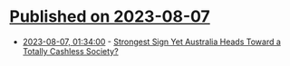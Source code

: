 # [Published on 2023-08-07](index.md)

* [2023-08-07, 01:34:00](https://news.slashdot.org/story/23/08/07/019255/strongest-sign-yet-australia-heads-toward-a-totally-cashless-society?utm_source=rss1.0mainlinkanon&utm_medium=feed) - [Strongest Sign Yet Australia Heads Toward a Totally Cashless Society?](https://news.slashdot.org/story/23/08/07/019255/strongest-sign-yet-australia-heads-toward-a-totally-cashless-society?utm_source=rss1.0mainlinkanon&utm_medium=feed)
